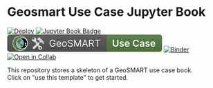 # Geosmart Use Case Jupyter Book

[![Deploy](https://github.com/geo-smart/AI-for-physics-inspired-hydrology-modeling/actions/workflows/deploy.yaml/badge.svg)](https://github.com/geo-smart/AI-for-physics-inspired-hydrology-modeling/actions/workflows/deploy.yaml)
[![Jupyter Book Badge](https://jupyterbook.org/badge.svg)](https://geo-smart.github.io/use_case_template)
[![GeoSMART Use Case](./book/img/use_case_badge.svg)](https://geo-smart.github.io/usecases)
[![Binder](https://mybinder.org/badge_logo.svg)](https://mybinder.org/v2/gh/geo-smart/AI-for-physics-inspired-hydrology-modeling/HEAD?urlpath=lab)
[![Open in Collab](https://colab.research.google.com/assets/colab-badge.svg)](https://colab.research.google.com/github/geo-smart/AI-for-physics-inspired-hydrology-modeling)


This repository stores a skeleton of a GeoSMART use case book.<br>
Click on "use this template" to get started.
